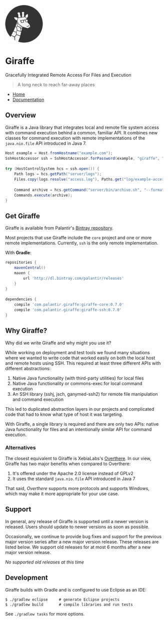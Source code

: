 <img src="docs/src/static/logo.png?raw=true" alt="The Giraffe logo, a giraffe wearing glasses" width="120" height ="120"/>

# Giraffe

Gracefully Integrated Remote Access For Files and Execution
> A long neck to reach far-away places

- [Home](http://palantir.github.io/giraffe/)
- [Documentation](http://palantir.github.io/giraffe/docs/0.7.0/)

## Overview

Giraffe is a Java library that integrates local and remote file system access
with command execution behind a common, familiar API. It combines new classes
for command execution with remote implementations of the `java.nio.file` API
introduced in Java 7.

```java
Host example = Host.fromHostname("example.com");
SshHostAccessor ssh = SshHostAccessor.forPassword(example, "giraffe", "l0ngN3ck");

try (HostControlSystem hcs = ssh.open()) {
    Path logs = hcs.getPath("server/logs");
    Files.copy(logs.resolve("access.log"), Paths.get("log/example-access.log");

    Command archive = hcs.getCommand("server/bin/archive.sh", "--format=zip", "logs");
    Commands.execute(archive);
}
```

## Get Giraffe

Giraffe is available from Palantir's [Bintray repository][bintray].

Most projects that use Giraffe include the `core` project and one or more
remote implementations. Currently, `ssh` is the only remote implementation.

With **Gradle**:

```gradle
repositories {
    mavenCentral()
    maven {
        url 'http://dl.bintray.com/palantir/releases'
    }
}

dependencies {
    compile 'com.palantir.giraffe:giraffe-core:0.7.0'
    compile 'com.palantir.giraffe:giraffe-ssh:0.7.0'
}
```

[bintray]: http://dl.bintray.com/palantir/releases

## Why Giraffe?

Why did we write Giraffe and why might you use it?

While working on deployment and test tools we found many situations where we
wanted to write code that worked easily on both the local host and remote hosts
using SSH. This required at least three different APIs with different
abstractions:

1. Native Java functionality (with third-party utilities) for local files
2. Native Java functionality or commons-exec for local command execution
3. An SSH library (sshj, jsch, ganymed-ssh2) for remote file manipulation and
   command execution

This led to duplicated abstraction layers in our projects and complicated code
that had to know what type of host it was targeting.

With Giraffe, a single library is required and there are only two APIs: native
Java functionality for files and an intentionally similar API for command
execution.

### Alternatives

The closest equivalent to Giraffe is XebiaLabs's [Overthere][overthere]. In our
view, Giraffe has two major benefits when compared to Overthere:

1. It's offered under the Apache 2.0 license instead of GPLv2
2. It uses the standard `java.nio.file` API introduced in Java 7

That said, _Overthere_ supports more protocols and supports Windows, which may
make it more appropriate for your use case.

[commons-exec]: https://commons.apache.org/proper/commons-exec/
[sshj]: https://github.com/hierynomus/sshj
[jsch]: http://www.jcraft.com/jsch/
[ganymed-ssh2]: https://code.google.com/p/ganymed-ssh-2/
[overthere]: https://github.com/xebialabs/overthere

## Support

In general, any release of Giraffe is supported until a newer version is
released. Users should update to newer versions as soon as possible.

Occasionally, we continue to provide bug fixes and support for the previous
major version series after a new major version release. These releases are
listed below. We support old releases for at most 6 months after a new major
version release.

*No supported old releases at this time*

## Development

Giraffe builds with Gradle and is configured to use Eclipse as an IDE:

```shell
$ ./gradlew eclipse     # generate Eclipse projects
$ ./gradlew build       # compile libraries and run tests
```

See `./gradlew tasks` for more options.
